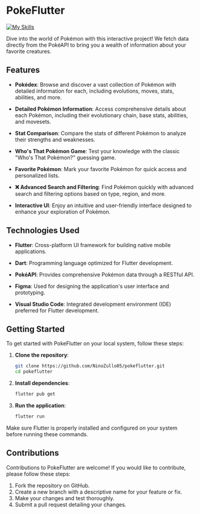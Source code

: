 # PokeFlutter

[![My Skills](https://skillicons.dev/icons?i=flutter,figma,dart,vscode&perline=4)](https://skillicons.dev)

Dive into the world of Pokémon with this interactive project! We fetch data directly from the PokéAPI to bring you a wealth of information about your favorite creatures.


## Features

- **Pokédex**: Browse and discover a vast collection of Pokémon with detailed information for each, including evolutions, moves, stats, abilities, and more.

- **Detailed Pokémon Information**: Access comprehensive details about each Pokémon, including their evolutionary chain, base stats, abilities, and movesets.

- **Stat Comparison**: Compare the stats of different Pokémon to analyze their strengths and weaknesses.

- **Who's That Pokémon Game**: Test your knowledge with the classic "Who's That Pokémon?" guessing game.

- **Favorite Pokémon**: Mark your favorite Pokémon for quick access and personalized lists.

- **❌ Advanced Search and Filtering**: Find Pokémon quickly with advanced search and filtering options based on type, region, and more. 

- **Interactive UI**: Enjoy an intuitive and user-friendly interface designed to enhance your exploration of Pokémon.

## Technologies Used

- **Flutter**: Cross-platform UI framework for building native mobile applications.
- **Dart**: Programming language optimized for Flutter development.

- **PokéAPI**: Provides comprehensive Pokémon data through a RESTful API.

- **Figma**: Used for designing the application's user interface and prototyping.

- **Visual Studio Code**: Integrated development environment (IDE) preferred for Flutter development.

## Getting Started

To get started with PokeFlutter on your local system, follow these steps:

1. **Clone the repository**:

   ```bash
   git clone https://github.com/NinoZullo05/pokeflutter.git
   cd pokeflutter
   ```

2. **Install dependencies**:

   ```bash
   flutter pub get
   ```

3. **Run the application**:

   ```bash
   flutter run
   ```

Make sure Flutter is properly installed and configured on your system before running these commands.

## Contributions

Contributions to PokeFlutter are welcome! If you would like to contribute, please follow these steps:

1. Fork the repository on GitHub.
2. Create a new branch with a descriptive name for your feature or fix.
3. Make your changes and test thoroughly.
4. Submit a pull request detailing your changes.
